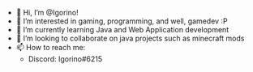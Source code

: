 - 👋 Hi, I’m @Igorino!
- 👀 I’m interested in gaming, programming, and well, gamedev :P
- 🌱 I’m currently learning Java and Web Application development
- 💞️ I’m looking to collaborate on java projects such as minecraft mods
- 📫 How to reach me: 
  - Discord: Igorino#6215

<!---
Igorino/Igorino is a ✨ special ✨ repository because its `README.md` (this file) appears on your GitHub profile.
You can click the Preview link to take a look at your changes.
--->
